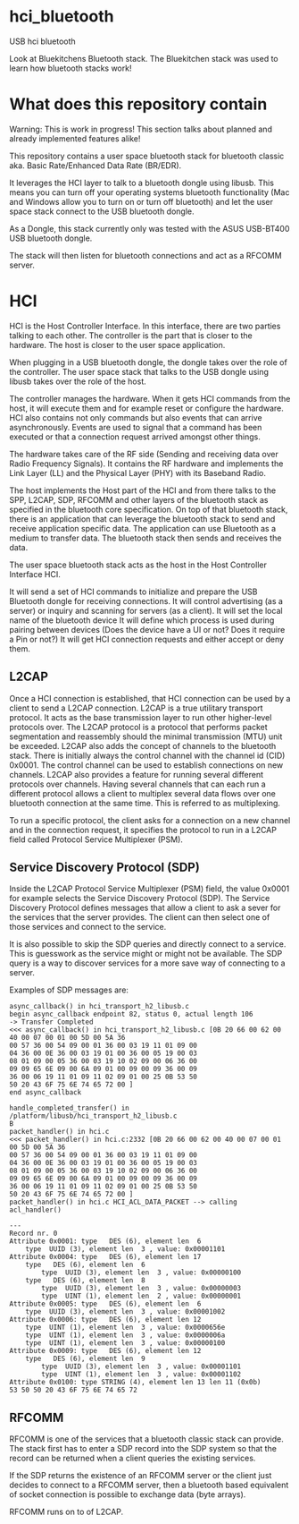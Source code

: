 # hci_bluetooth
USB hci bluetooth

Look at Bluekitchens Bluetooth stack. The Bluekitchen stack was used to learn how bluetooth stacks work!

# What does this repository contain

Warning: This is work in progress! This section talks about planned and already implemented features alike!

This repository contains a user space bluetooth stack for bluetooth classic aka. Basic Rate/Enhanced Data Rate (BR/EDR).

It leverages the HCI layer to talk to a bluetooth dongle using libusb.
This means you can turn off your operating systems bluetooth functionality (Mac and Windows allow you to turn on or turn off bluetooth)
and let the user space stack connect to the USB bluetooth dongle.

As a Dongle, this stack currently only was tested with the ASUS USB-BT400 USB bluetooth dongle.

The stack will then listen for bluetooth connections and act as a RFCOMM server.

# HCI

HCI is the Host Controller Interface. In this interface, there are two parties talking to each other.
The controller is the part that is closer to the hardware. The host is closer to the user space application.

When plugging in a USB bluetooth dongle, the dongle takes over the role of the controller.
The user space stack that talks to the USB dongle using libusb takes over the role of the host.

The controller manages the hardware. When it gets HCI commands from the host, it will execute them and for example
reset or configure the hardware. HCI also contains not only commands but also events that can arrive asynchronously.
Events are used to signal that a command has been executed or that a connection request arrived amongst other things.

The hardware takes care of the RF side (Sending and receiving data over Radio Frequency Signals). 
It contains the RF hardware and implements the Link Layer (LL) and the Physical Layer (PHY) with its Baseband Radio. 

The host implements the Host part of the HCI and from there talks to the SPP, L2CAP, SDP, RFCOMM and other layers of the 
bluetooth stack as specified in the bluetooth core specification. On top of that bluetooth stack, there is an application that
can leverage the bluetooth stack to send and receive application specific data. The application can use Bluetooth as a medium
to transfer data. The bluetooth stack then sends and receives the data.

The user space bluetooth stack acts as the host in the Host Controller Interface HCI.

It will send a set of HCI commands to initialize and prepare the USB Bluetooth dongle for receiving connections.
It will control advertising (as a server) or inquiry and scanning for servers (as a client).
It will set the local name of the bluetooth device 
It will define which process is used during pairing between devices (Does the device have a UI or not? Does it require a Pin or not?)
It will get HCI connection requests and either accept or deny them.

## L2CAP

Once a HCI connection is established, that HCI connection can be used by a client to send a L2CAP connection.
L2CAP is a true utilitary transport protocol. It acts as the base transmission layer to run other higher-level protocols over.
The L2CAP protocol is a protocol that performs packet segmentation and reassembly should the minimal transmission (MTU) unit be exceeded.
L2CAP also adds the concept of channels to the bluetooth stack. There is initially always the control channel with the channel id (CID) 0x0001.
The control channel can be used to establish connections on new channels.
L2CAP also provides a feature for running several different protocols over channels. Having several channels that can each run a different
protocol allows a client to multiplex several data flows over one bluetooth connection at the same time. This is referred to as multiplexing.

To run a specific protocol, the client asks for a connection on a new channel and in the connection request, it specifies the protocol
to run in a L2CAP field called Protocol Service Multiplexer (PSM). 

## Service Discovery Protocol (SDP)

Inside the L2CAP Protocol Service Multiplexer (PSM) field, the value 0x0001 for example selects the Service Discovery Protocol (SDP).
The Service Discovery Protocol defines messages that allow a client to ask a sever for the services that the server provides.
The client can then select one of those services and connect to the service.

It is also possible to skip the SDP queries and directly connect to a service. This is guesswork as the service might or might
not be available. The SDP query is a way to discover services for a more save way of connecting to a server.

Examples of SDP messages are:

```
async_callback() in hci_transport_h2_libusb.c
begin async_callback endpoint 82, status 0, actual length 106
-> Transfer Completed
<<< async_callback() in hci_transport_h2_libusb.c [0B 20 66 00 62 00 40 00 07 00 01 00 5D 00 5A 36
00 57 36 00 54 09 00 01 36 00 03 19 11 01 09 00
04 36 00 0E 36 00 03 19 01 00 36 00 05 19 00 03
08 01 09 00 05 36 00 03 19 10 02 09 00 06 36 00
09 09 65 6E 09 00 6A 09 01 00 09 00 09 36 00 09
36 00 06 19 11 01 09 11 02 09 01 00 25 0B 53 50
50 20 43 6F 75 6E 74 65 72 00 ]
end async_callback

handle_completed_transfer() in /platform/libusb/hci_transport_h2_libusb.c 
B 
packet_handler() in hci.c
<<< packet_handler() in hci.c:2332 [0B 20 66 00 62 00 40 00 07 00 01 00 5D 00 5A 36
00 57 36 00 54 09 00 01 36 00 03 19 11 01 09 00
04 36 00 0E 36 00 03 19 01 00 36 00 05 19 00 03
08 01 09 00 05 36 00 03 19 10 02 09 00 06 36 00
09 09 65 6E 09 00 6A 09 01 00 09 00 09 36 00 09
36 00 06 19 11 01 09 11 02 09 01 00 25 0B 53 50
50 20 43 6F 75 6E 74 65 72 00 ]
packet_handler() in hci.c HCI_ACL_DATA_PACKET --> calling acl_handler()

---
Record nr. 0
Attribute 0x0001: type   DES (6), element len  6 
    type  UUID (3), element len  3 , value: 0x00001101
Attribute 0x0004: type   DES (6), element len 17 
    type   DES (6), element len  6 
        type  UUID (3), element len  3 , value: 0x00000100
    type   DES (6), element len  8 
        type  UUID (3), element len  3 , value: 0x00000003
        type  UINT (1), element len  2 , value: 0x00000001
Attribute 0x0005: type   DES (6), element len  6 
    type  UUID (3), element len  3 , value: 0x00001002
Attribute 0x0006: type   DES (6), element len 12 
    type  UINT (1), element len  3 , value: 0x0000656e
    type  UINT (1), element len  3 , value: 0x0000006a
    type  UINT (1), element len  3 , value: 0x00000100
Attribute 0x0009: type   DES (6), element len 12 
    type   DES (6), element len  9 
        type  UUID (3), element len  3 , value: 0x00001101
        type  UINT (1), element len  3 , value: 0x00001102
Attribute 0x0100: type STRING (4), element len 13 len 11 (0x0b)
53 50 50 20 43 6F 75 6E 74 65 72
```

## RFCOMM

RFCOMM is one of the services that a bluetooth classic stack can provide.
The stack first has to enter a SDP record into the SDP system so that the record can
be returned when a client queries the existing services.

If the SDP returns the existence of an RFCOMM server or the client just decides to connect to a RFCOMM server,
then a bluetooth based equivalent of socket connection is possible to exchange data (byte arrays).

RFCOMM runs on to of L2CAP.
